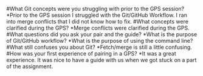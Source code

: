 #What Git concepts were you struggling with prior to the GPS session?
*Prior to the GPS session I struggled with the Git/GitHub Workflow.  I ran into merge conflicts that I did not know how to fix.
#What concepts were clarified during the GPS?
*Merge conflicts were clarified during the GPS.
#What questions did you ask your pair and the guide?
*What is the purpose of Git/GitHub workflow?
*What is the purpose of using the command line?
#What still confuses you about Git?
*Fetch/merge is still a little confusing.
#How was your first experience of pairing in a GPS?
*It was a great experience.  It was nice to have a guide with us when we got stuck on a part of the assignment.